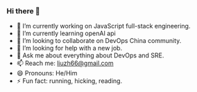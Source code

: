 ### Hi there 👋

- 🔭 I’m currently working on JavaScript full-stack engineering.
- 🌱 I’m currently learning openAI api
- 👯 I’m looking to collaborate on DevOps China community.
- 🤔 I’m looking for help with a new job.
- 💬 Ask me about everything about DevOps and SRE.
- 📫 Reach me: liuzh66@gmail.com 
- 😄 Pronouns: He/Him
- ⚡ Fun fact: running, hicking, reading.
